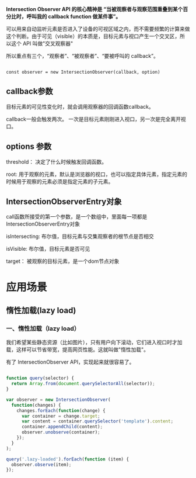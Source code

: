 

**Intersection Observer API 的核心精神是 “当被观察者与观察范围重叠到某个百分比时，呼叫我的 callback function 做某件事”。**

可以用来自动监听元素是否进入了设备的可视区域之内，而不需要频繁的计算来做这个判断。由于可见（visible）的本质是，目标元素与视口产生一个交叉区，所以这个 API 叫做"交叉观察器"

所以重点有三个，“观察者”、“被观察者”、“要被呼叫的 callback”。

```

const observer = new IntersectionObserver(callback, option)

```

## callback参数
目标元素的可见性变化时，就会调用观察器的回调函数callback。

callback一般会触发两次。 一次是目标元素刚刚进入视口，另一次是完全离开视口。

## options 参数

threshold： 决定了什么时候触发回调函数。

root: 用于观察的元素，默认是浏览器的视口，也可以指定具体元素，指定元素的时候用于观察的元素必须是指定元素的子元素。


## IntersectionObserverEntry对象

call函数所接受的第一个参数，是一个数组中，里面每一项都是IntersectionObserverEntry对象

isIntersecting: 布尔值，目标元素与交集观察者的根节点是否相交

isVisible: 布尔值，目标元素是否可见

target： 被观察的目标元素，是一个dom节点对象

# 应用场景

## 惰性加载(lazy load)

### 一、惰性加载（lazy load）

我们希望某些静态资源（比如图片），只有用户向下滚动，它们进入视口时才加载，这样可以节省带宽，提高网页性能。这就叫做"惰性加载"。

有了 IntersectionObserver API，实现起来就很容易了。

```javascript

function query(selector) {
  return Array.from(document.querySelectorAll(selector));
}

var observer = new IntersectionObserver(
  function(changes) {
    changes.forEach(function(change) {
      var container = change.target;
      var content = container.querySelector('template').content;
      container.appendChild(content);
      observer.unobserve(container);
    });
  }
);

query('.lazy-loaded').forEach(function (item) {
  observer.observe(item);
});

```

# 
